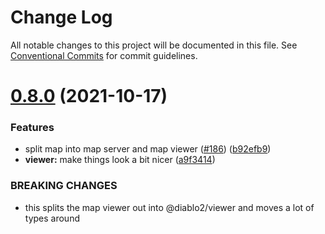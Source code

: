 # Change Log

All notable changes to this project will be documented in this file.
See [Conventional Commits](https://conventionalcommits.org) for commit guidelines.

# [0.8.0](https://github.com/blacha/diablo2/compare/v0.7.0...v0.8.0) (2021-10-17)


### Features

* split map into map server and map viewer ([#186](https://github.com/blacha/diablo2/issues/186)) ([b92efb9](https://github.com/blacha/diablo2/commit/b92efb9c012527fc4d9b36eb286dadcbc52f0be9))
* **viewer:** make things look a bit nicer ([a9f3414](https://github.com/blacha/diablo2/commit/a9f3414d73bca5b4a90822bcf6a04603c18cbb44))


### BREAKING CHANGES

* this splits the map viewer out into @diablo2/viewer and moves a lot of types around
